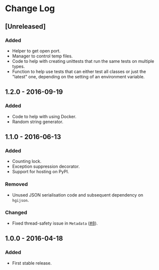 # Change Log
## [Unreleased]
### Added
- Helper to get open port.
- Manager to control temp files.
- Code to help with creating unittests that run the same tests on multiple types.
- Function to help use tests that can either test all classes or just the "latest" one, depending on the setting of an 
environment variable.

## 1.2.0 - 2016-09-19
### Added
- Code to help with using Docker.
- Random string generator.

## 1.1.0 - 2016-06-13
### Added
- Counting lock.
- Exception suppression decorator.
- Support for hosting on PyPI.

### Removed
- Unused JSON serialisation code and subsequent dependency on `hgijson`.

### Changed
- Fixed thread-safety issue in `Metadata` ([#8](https://github.com/wtsi-hgi/python-common/issues/8)).

## 1.0.0 - 2016-04-18
### Added
- First stable release.
